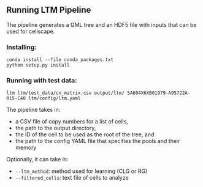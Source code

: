 ## Running LTM Pipeline

The pipeline generates a GML tree and an HDF5 file with inputs that can be used for cellscape.

### Installing:

```
conda install --file conda_packages.txt
python setup.py install
```

### Running with test data:

```
ltm ltm/test_data/cn_matrix.csv output/ltm/ SA604X6XB01979-A95722A-R15-C40 ltm/config/ltm.yaml
```

The pipeline takes in: 
* a CSV file of copy numbers for a list of cells,
* the path to the output directory,
* the ID of the cell to be used as the root of the tree, and
* the path to the config YAML file that specifies the pools and their memory

Optionally, it can take in:
* `--ltm_method`: method used for learning (CLG or RG)
* `--filtered_cells`: text file of cells to analyze
